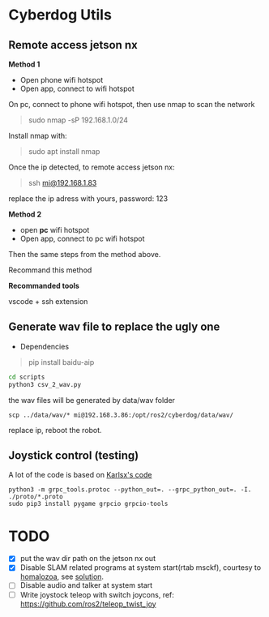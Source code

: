# Cyberdog Utils

## Remote access jetson nx

**Method 1**

- Open phone wifi hotspot
- Open app, connect to wifi hotspot

On pc, connect to phone wifi hotspot, then use nmap to scan the network
> sudo nmap -sP 192.168.1.0/24

Install nmap with:
> sudo apt install nmap

Once the ip detected, to remote access jetson nx:
> ssh mi@192.168.1.83 

replace the ip adress with yours, password: 123

**Method 2**

- open **pc** wifi hotspot
- Open app, connect to pc wifi hotspot

Then the same steps from the method above. 

Recommand this method


**Recommanded tools**

vscode + ssh extension 

## Generate wav file to replace the ugly one
* Dependencies
> pip install baidu-aip
``` bash
cd scripts
python3 csv_2_wav.py
```
the wav files will be generated by data/wav folder

```
scp ../data/wav/* mi@192.168.3.86:/opt/ros2/cyberdog/data/wav/

```
replace ip, reboot the robot.

## Joystick control (testing)
A lot of the code is based on [Karlsx's code](https://github.com/Karlsx/CyberDog_Ctrl)
```
python3 -m grpc_tools.protoc --python_out=. --grpc_python_out=. -I. ./proto/*.proto
sudo pip3 install pygame grpcio grpcio-tools
```

# TODO

- [x] put the wav dir path on the jetson nx out
- [x] Disable SLAM related programs at system start(rtab msckf), courtesy to [homalozoa](https://github.com/homalozoa), see [solution](https://github.com/linzhibo/Cyberdog_utils/issues/1#issue-996182833).
- [ ] Disable audio and talker at system start
- [ ] Write joystock teleop with switch joycons, ref: https://github.com/ros2/teleop_twist_joy